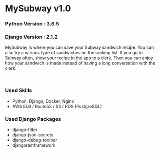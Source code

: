 # MySubway v1.0

### Python Version : 3.6.5
### Django Version : 2.1.2

MySubway is where you can save your Subway sandwich recipe.
You can also try a various type of sandwiches on the ranking list.
If you go to Subway often, show your recipe in the app to a clerk.
Then you can enjoy how your sandwich is made instead of having a long conversation with the clerk.

<br>

### Used Skills
* Python, Django, Docker, Nginx
* AWS ELB / Route53 / S3 / RDS (PostgreSQL)


### Used Django Packages
* django-filter
* django-json-secrets
* django-debug-toolbar
* djangorestframework

